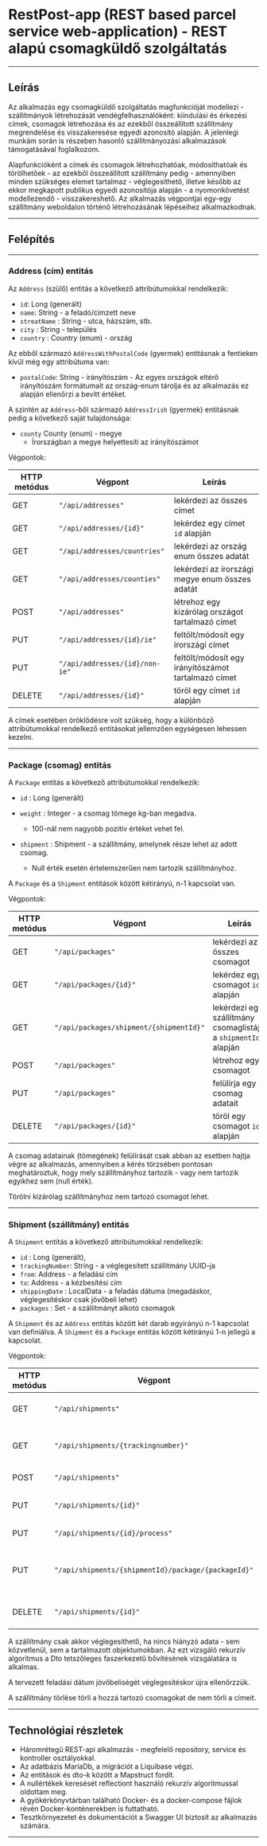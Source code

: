 # RestPost-app (REST based parcel service web-application) - REST alapú csomagküldő szolgáltatás
___
## Leírás


Az alkalmazás egy csomagküldő szolgáltatás magfunkcióját modellezi - szállítmányok létrehozását vendégfelhasználóként: kiindulási és érkezési címek, csomagok létrehozása és az ezekből összeállított szállítmány megrendelése és visszakeresése egyedi azonosító alapján.
A jelenlegi munkám során is részeben hasonló szállítmányozási alkalmazások támogatásával foglalkozom.

Alapfunkcióként a címek és csomagok létrehozhatóak, módosíthatóak és törölhetőek - az ezekből összeállított szállítmány pedig - amennyiben minden szükséges elemet tartalmaz - véglegesíthető, illetve később az ekkor megkapott publikus egyedi azonosítója alapján - a nyomonkövetést modellezendő - visszakereshető. 
Az alkalmazás végpontjai egy-egy szállítmány weboldalon történő létrehozásának lépéseihez alkalmazkodnak.

---

## Felépítés
___
### Address (cím) entitás

Az `Address` (szülő) entitás a következő attribútumokkal rendelkezik:

* `id`: Long (generált) 
* `name`: String  - a feladó/címzett neve
* `streatName` : String  - utca, házszám, stb.
* `city` : String - település
* `country` : Country (enum) - ország


Az ebből származó `AddressWithPostalCode`  (gyermek) entitásnak a fentieken kívül még egy attribútuma van:

* `postalCode`: String - irányítószám
      - Az egyes országok eltérő irányítószám formátumait az ország-enum tárolja és az alkalmazás ez alapján ellenőrzi a bevitt értéket.

A szintén az `Address`-ből származó `AddressIrish` (gyermek) entitásnak pedig a következő saját tulajdonsága:

* `county` County (enum) - megye
  - Írországban a megye helyettesíti az irányítószámot  


Végpontok:

| HTTP metódus | Végpont                 | Leírás                                              |
|--------------|-------------------------|-----------------------------------------------------|
| GET          | `"/api/addresses"`      | lekérdezi az összes címet                           |
| GET          | `"/api/addresses/{id}"` | lekérdez egy címet `id` alapján                     |
| GET          | `"/api/addresses/countries"` | lekérdezi az ország enum összes adatát              |
| GET          | `"/api/addresses/counties"` | lekérdezi az írországi megye enum összes adatát     |
| POST         | `"/api/addresses"`      | létrehoz egy kizárólag országot tartalmazó címet    |
| PUT          | `"/api/addresses/{id}/ie"` | feltölt/módosít egy írországi címet                 |
| PUT          | `"/api/addresses/{id}/non-ie"` | feltölt/módosít egy irányítószámot tartalmazó címet |
| DELETE       | `"/api/addresses/{id}"` | töröl egy címet `id` alapján                        |

A címek esetében öröklődésre volt szükség, hogy a különböző attribútumokkal rendelkező entitásokat jellemzően egységesen lehessen kezelni.

---

### Package (csomag) entitás

A `Package` entitás a következő attribútumokkal rendelkezik:

* `id` : Long (generált)
* `weight` : Integer - a csomag tömege kg-ban megadva. 
  - 100-nál nem nagyobb pozitív értéket vehet fel.
   
* `shipment` : Shipment  - a szállítmány, amelynek része lehet az adott csomag. 
  - Null érték esetén értelemszerűen nem tartozik szállítmányhoz.

 
A `Package` és a `Shipment` entitások között kétirányú, n-1 kapcsolat van.

Végpontok:

| HTTP metódus | Végpont                                 | Leírás                                                          |
|--------------|-----------------------------------------|-----------------------------------------------------------------|
| GET          | `"/api/packages"`                       | lekérdezi az összes csomagot                                    |
| GET          | `"/api/packages/{id}"`                  | lekérdez egy csomagot `id` alapján                              |
| GET          | `"/api/packages/shipment/{shipmentId}"` | lekérdezi egy szállítmány csomaglistáját a `shipmentId` alapján |
| POST         | `"/api/packages"`                       | létrehoz egy csomagot                                           |
| PUT          | `"/api/packages"`                       | felülírja egy csomag adatait                                    |
| DELETE       | `"/api/packages/{id}"`                  | töröl egy csomagot `id` alapján                                 |


A csomag adatainak (tömegének) felülírását csak abban az esetben hajtja végre az alkalmazás, amennyiben a kérés törzsében pontosan meghatároztuk, hogy mely szállítmányhoz tartozik - vagy nem tartozik egyikhez sem (null érték).

Törölni kizárólag szállítmányhoz nem tartozó csomagot lehet.

___

### Shipment (szállítmány) entitás

A `Shipment` entitás a következő attribútumokkal rendelkezik:

* `id` : Long (generált),
* `trackingNumber`: String - a véglegesített szállítmány UUID-ja
* `from`: Address - a feladási cím
* `to`: Address - a kézbesítési cím
* `shippingDate` : LocalData - a feladás dátuma (megadáskor, véglegesítéskor csak jövőbeli lehet)
* `packages` : Set<Package>  - a szállítmányt alkotó csomagok 

A `Shipment` és az `Address` entitás között két darab egyirányú n-1 kapcsolat van definiálva.
A `Shipment` és a  `Package` entitás között kétirányú 1-n jellegű a kapcsolat.

Végpontok:

| HTTP metódus | Végpont                                             | Leírás                                                         |
|--------------|-----------------------------------------------------|----------------------------------------------------------------|
| GET          | `"/api/shipments"`                                  | lekérdezi az összes szállítmányt                               |
| GET          | `"/api/shipments/{trackingnumber}"`                 | lekérdez egy csomagot `trackingnumber` alapján                 |
| POST         | `"/api/shipments"`                                  | létrehoz egy szállítmányt                                      |
| PUT          | `"/api/shipments/{id}"`                             | felülírja egy szállítmány adatait                              |
| PUT          | `"/api/shipments/{id}/process"`                     | véglegesíti a szállítmányt                                     |
| PUT          | `"/api/shipments/{shipmentId}/package/{packageId}"` | hozzáad egy csomagot `packageId` a szállítmányhoz `shipmentId` |
| DELETE       | `"/api/shipments/{id}"`                             | töröl egy szállítmányt `id` alapján                            |


A szállítmány csak akkor véglegesíthető, ha nincs hiányzó adata - sem közvetlenül, sem a tartalmazott objektumokban. Az ezt vizsgáló rekurzív algoritmus a Dto tetszőleges faszerkezetű bővítésének vizsgálatára is alkalmas.

A tervezett feladási dátum jövőbeliségét véglegesítéskor újra ellenőrzzük. 

A szállítmány törlése törli a hozzá tartozó csomagokat de nem törli a címeit.

---

## Technológiai részletek


* Háromrétegű REST-api alkalmazás - megfelelő repository, service és kontroller osztályokkal.
* Az adatbázis MariaDb, a migrációt a Liquibase végzi.
* Az entitások és dto-k között a Mapstruct fordít. 
* A nullértékek keresését reflectiont használó rekurzív algoritmussal oldottam meg.
* A gyökérkönyvtárban található Docker- és a docker-compose fájlok révén Docker-konténerekben is futtatható.
* Tesztkörnyezetet és dokumentációt a Swagger UI biztosít az alkalmazás számára.

---

